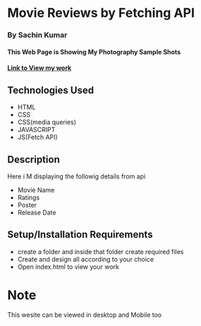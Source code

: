 # Movie Reviews by Fetching API

### By Sachin Kumar

#### This Web Page is Showing My Photography Sample Shots
#### [Link to View my work](https://Sachin-movie-reviews.netlify.app)

## Technologies Used

* HTML
* CSS
* CSS(media queries)
* JAVASCRIPT
* JS(Fetch API)

## Description
Here i M displaying the followig details from api
* Movie Name
* Ratings
* Poster
* Release Date

## Setup/Installation Requirements

* create a folder and inside that folder create required files
* Create and design all according to your choice
* Open index.html to view your work

# Note
This wesite can be viewed in desktop and Mobile too
